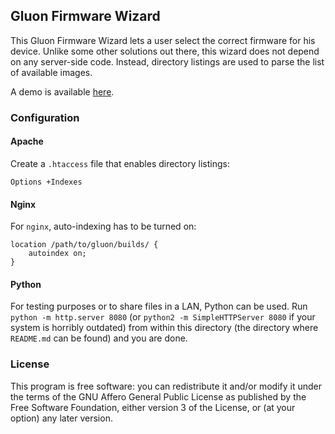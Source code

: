 Gluon Firmware Wizard
---

This Gluon Firmware Wizard lets a user select the correct firmware for his device. Unlike some other solutions out there, this wizard does not depend on any server-side code. Instead, directory listings are used to parse the list of available images.

A demo is available [here](https://codedust.github.io/gluon-firmware-wizard/).

### Configuration
#### Apache
Create a `.htaccess` file that enables directory listings:
```
Options +Indexes
```

#### Nginx
For `nginx`, auto-indexing has to be turned on:
```
location /path/to/gluon/builds/ {
    autoindex on;
}
```

#### Python
For testing purposes or to share files in a LAN, Python can be used. Run `python -m http.server 8080` (or `python2 -m SimpleHTTPServer 8080` if your system is  horribly outdated) from within this directory (the directory where `README.md` can be found) and you are done.

### License
This program is free software: you can redistribute it and/or modify
it under the terms of the GNU Affero General Public License as published by
the Free Software Foundation, either version 3 of the License, or
(at your option) any later version.
